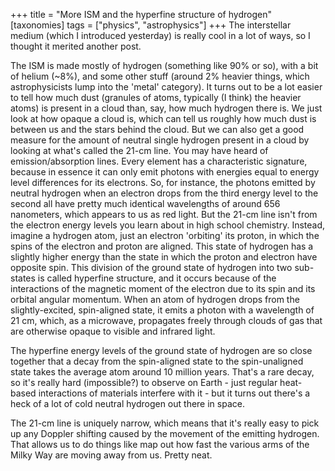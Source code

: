 +++
title = "More ISM and the hyperfine structure of hydrogen"
[taxonomies]
tags = ["physics", "astrophysics"]
+++
The interstellar medium (which I introduced yesterday) is really cool in a
lot of ways, so I thought it merited another post.

The ISM is made mostly of hydrogen (something like 90% or so), with a bit
of helium (~8%), and some other stuff (around 2% heavier things, which
astrophysicists lump into the 'metal' category). It turns out to be a lot
easier to tell how much dust (granules of atoms, typically (I think) the
heavier atoms) is present in a cloud than, say, how much hydrogen there is.
We just look at how opaque a cloud is, which can tell us roughly how much
dust is between us and the stars behind the cloud. But we can also get a
good measure for the amount of neutral single hydrogen present in a cloud
by looking at what's called the 21-cm line. You may have heard of
emission/absorption lines. Every element has a characteristic signature,
because in essence it can only emit photons with energies equal to energy
level differences for its electrons. So, for instance, the photons emitted
by neutral hydrogen when an electron drops from the third energy level to
the second all have pretty much identical wavelengths of around 656
nanometers, which appears to us as red light. But the 21-cm line isn't from
the electron energy levels you learn about in high school chemistry.
Instead, imagine a hydrogen atom, just an electron 'orbiting' its proton,
in which the spins of the electron and proton are aligned. This state of
hydrogen has a slightly higher energy than the state in which the proton
and electron have opposite spin. This division of the ground state of
hydrogen into two sub-states is called hyperfine structure, and it occurs
because of the interactions of the magnetic moment of the electron due to
its spin and its orbital angular momentum. When an atom of hydrogen drops
from the slightly-excited, spin-aligned state, it emits a photon with a
wavelength of 21 cm, which, as a microwave, propagates freely through
clouds of gas that are otherwise opaque to visible and infrared light.

The hyperfine energy levels of the ground state of hydrogen are so close
together that a decay from the spin-aligned state to the spin-unaligned
state takes the average atom around 10 million years. That's a rare decay,
so it's really hard (impossible?) to observe on Earth - just regular
heat-based interactions of materials interfere with it - but it turns out
there's a heck of a lot of cold neutral hydrogen out there in space.

The 21-cm line is uniquely narrow, which means that it's really easy to
pick up any Doppler shifting caused by the movement of the emitting
hydrogen. That allows us to do things like map out how fast the various
arms of the Milky Way are moving away from us. Pretty neat.
